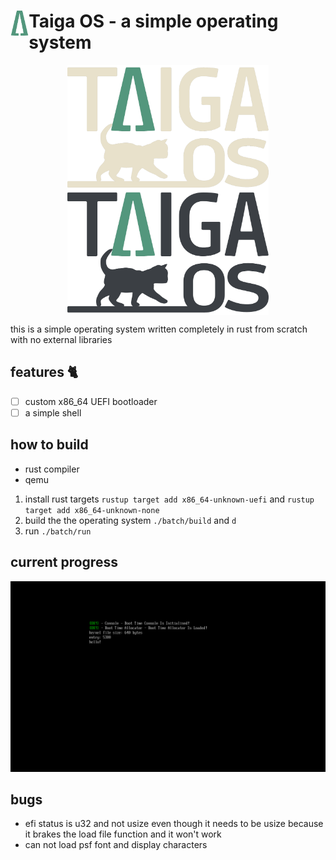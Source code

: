# <img src="/resources/images/logos/logo_minimalist.png" alt="Taiga OS logo" title="logo" align="left" height="40" /> Taiga OS - a simple operating system
<p align="center">
<img src="/resources/images/logos/logo_light.png#gh-dark-mode-only" alt="taiga os logo" title="logo" align="center" height="200" />


<img src="/resources/images/logos/logo_dark.png#gh-light-mode-only" alt="Taiga OS logo" title="logo" align="center" height="200" />
</p>

this is a simple operating system written completely in rust from scratch with no external libraries 
## features 🐈
* [ ] custom x86_64 UEFI bootloader
* [ ] a simple shell
## how to build
* rust compiler
* qemu

1. install rust targets   `rustup target add x86_64-unknown-uefi` and
    `rustup target add x86_64-unknown-none`
2. build the the operating system `./batch/build` and `d`
3. run `./batch/run`

## current progress

![](resources/images/screenshots/3_loading_kernel.png)


## bugs
* efi status is u32  and not usize even though it needs to be usize because it brakes the load file function and it won't work
* can not load psf font and display characters 